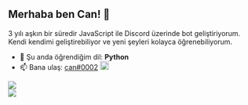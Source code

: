 ## Merhaba ben Can! 👋
3 yılı aşkın bir süredir JavaScript ile Discord üzerinde bot geliştiriyorum.<br>
Kendi kendimi geliştirebiliyor ve yeni şeyleri kolayca öğrenebiliyorum. 

- 🌱 Şu anda öğrendiğim dil: **Python**
- 📫 Bana ulaş: [can#0002](https://discord.com/users/613700645173592086) <img width="18" height="18" src='https://pnggrid.com/wp-content/uploads/2021/05/Discord-Logo-Circle-1024x1024.png'/>

![](https://komarev.com/ghpvc/?username=chimpdev)<br>
<img src='https://api.ravencode.live/v1/users/613700645173592086/embed?width=400'></img>
